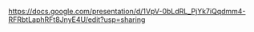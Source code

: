 https://docs.google.com/presentation/d/1VpV-0bLdRL_PjYk7iQqdmm4-RFRbtLaphRFt8JnyE4U/edit?usp=sharing
